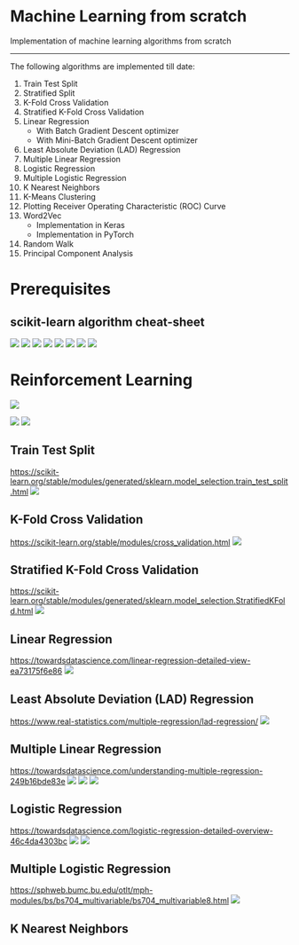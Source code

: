 # Machine Learning from scratch
Implementation of machine learning algorithms from scratch

***
The following algorithms are implemented till date:
1. Train Test Split
2. Stratified Split
3. K-Fold Cross Validation
4. Stratified K-Fold Cross Validation
5. Linear Regression
    - With Batch Gradient Descent optimizer
    - With Mini-Batch Gradient Descent optimizer
6. Least Absolute Deviation (LAD) Regression
7. Multiple Linear Regression
8. Logistic Regression
9. Multiple Logistic Regression
10. K Nearest Neighbors
11. K-Means Clustering
12. Plotting Receiver Operating Characteristic (ROC) Curve
13. Word2Vec
    - Implementation in Keras
    - Implementation in PyTorch
15. Random Walk
16. Principal Component Analysis  

# Prerequisites
scikit-learn algorithm cheat-sheet
-
![](images/image19.png)
![](images/image20.png)
![](images/image21.png)
![](images/image22.png)
![](images/image14.png)
![](images/image15.png)
![](images/image16.png)
![](images/image17.png)

# Reinforcement Learning

![](images/image18.png)

![](images/image12.png)
![](images/image13.png)


Train Test Split
-
https://scikit-learn.org/stable/modules/generated/sklearn.model_selection.train_test_split.html
![](images/image1.jpg)

K-Fold Cross Validation
-
https://scikit-learn.org/stable/modules/cross_validation.html
![](images/image3.png)

Stratified K-Fold Cross Validation
-
https://scikit-learn.org/stable/modules/generated/sklearn.model_selection.StratifiedKFold.html
![](images/image2.png)

Linear Regression 
-
https://towardsdatascience.com/linear-regression-detailed-view-ea73175f6e86
![](images/image4.jpeg)

Least Absolute Deviation (LAD) Regression
-
https://www.real-statistics.com/multiple-regression/lad-regression/
![](images/image5.jpg)

Multiple Linear Regression
-
https://towardsdatascience.com/understanding-multiple-regression-249b16bde83e
![](images/image6.png)
![](images/image7.png)
![](images/image8.jpg)

Logistic Regression
-
https://towardsdatascience.com/logistic-regression-detailed-overview-46c4da4303bc
![](images/image10.jpeg)
![](images/image9.png)

Multiple Logistic Regression
-
https://sphweb.bumc.bu.edu/otlt/mph-modules/bs/bs704_multivariable/bs704_multivariable8.html
![](images/image23.png)

 K Nearest Neighbors
 -
 




